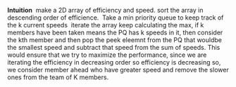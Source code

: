 **Intuition**
​
make a 2D array of efficiency and speed.
sort the array in descending order of efficience.
​
Take a min priority queue to keep track of the k current speeds
​
iterate the array keep calculating the max, if k members have been taken
means the PQ has k speeds in it,
then consider the kth member and then pop the peek eleemnt from the PQ that wouldbe the smallest speed and subtract that speed from the sum of speeds.
This would ensure that we try to maximize the performance, since we are iterating the efficiency in decreasing order so efficiency is decreasing so, we consider member ahead who have greater speed and remove the slower ones from the team of K members.